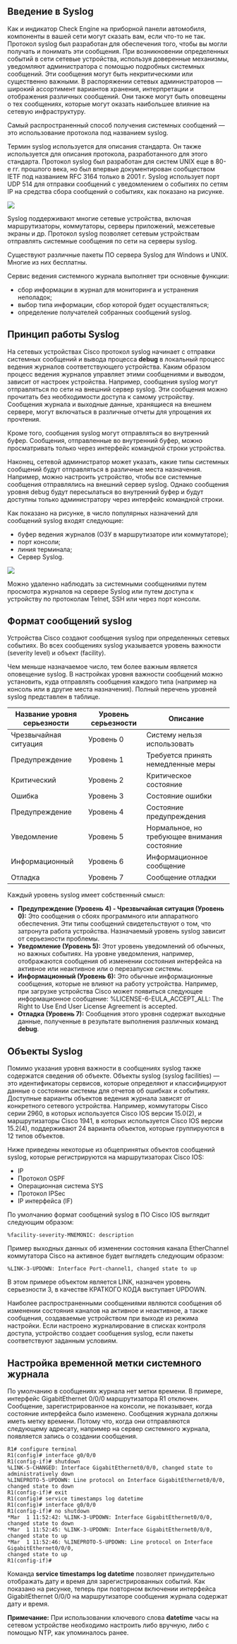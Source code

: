 <!-- 10.5.1 -->
## Введение в Syslog

Как и индикатор Check Engine на приборной панели автомобиля, компоненты в вашей сети могут сказать вам, если что-то не так. Протокол syslog был разработан для обеспечения того, чтобы вы могли получать и понимать эти сообщения. При возникновении определенных событий в сети сетевые устройства, используя доверенные механизмы, уведомляют администратора с помощью подробных системных сообщений. Эти сообщения могут быть некритическими или существенно важными. В распоряжении сетевых администраторов — широкий ассортимент вариантов хранения, интерпретации и отображения различных сообщений. Они также могут быть оповещены о тех сообщениях, которые могут оказать наибольшее влияние на сетевую инфраструктуру.

Самый распространенный способ получения системных сообщений — это использование протокола под названием syslog.

Термин syslog используется для описания стандарта. Он также используется для описания протокола, разработанного для этого стандарта. Протокол syslog был разработан для систем UNIX еще в 80-е гг. прошлого века, но был впервые документирован сообществом IETF под названием RFC 3164 только в 2001 г. Syslog использует порт UDP 514 для отправки сообщений с уведомлением о событиях по сетям IP на средства сбора сообщений о событиях, как показано на рисунке.

![](./assets/10.5.1.png)
<!-- /courses/ensa-dl/ae8eb392-34fd-11eb-ba19-f1886492e0e4/aeb5eaa6-34fd-11eb-ba19-f1886492e0e4/assets/c6b80aa0-1c46-11ea-af56-e368b99e9723.svg -->

Syslog поддерживают многие сетевые устройства, включая маршрутизаторы, коммутаторы, серверы приложений, межсетевые экраны и др. Протокол syslog позволяет сетевым устройствам отправлять системные сообщения по сети на серверы syslog.

Существуют различные пакеты ПО сервера Syslog для Windows и UNIX. Многие из них бесплатны.

Сервис ведения системного журнала выполняет три основные функции:

* сбор информации в журнал для мониторинга и устранения неполадок;
* выбор типа информации, сбор которой будет осуществляться;
* определение получателей собранных сообщений syslog.

<!-- 10.5.2 -->
## Принцип работы Syslog

На сетевых устройствах Cisco протокол syslog начинает с отправки системных сообщений и вывода процесса **debug** в локальный процесс ведения журналов соответствующего устройства. Каким образом процесс ведения журналов управляет этими сообщениями и выводом, зависит от настроек устройства. Например, сообщения syslog могут отправляться по сети на внешний сервер syslog. Эти сообщения можно прочитать без необходимости доступа к самому устройству. Сообщения журнала и выходные данные, хранящиеся на внешнем сервере, могут включаться в различные отчеты для упрощения их прочтения.

Кроме того, сообщения syslog могут отправляться во внутренний буфер. Сообщения, отправленные во внутренний буфер, можно просматривать только через интерфейс командной строки устройства.

Наконец, сетевой администратор может указать, какие типы системных сообщений будут отправляться в различные места назначения. Например, можно настроить устройство, чтобы все системные сообщения отправлялись на внешний сервер syslog. Однако сообщения уровня debug будут пересылаться во внутренний буфер и будут доступны только администратору через интерфейс командной строки.

Как показано на рисунке, в число популярных назначений для сообщений syslog входят следующие:

* буфер ведения журналов (ОЗУ в маршрутизаторе или коммутаторе);
* порт консоли;
* линия терминала;
* Сервер Syslog.

![](./assets/10.5.2.png)
<!-- /courses/ensa-dl/ae8eb392-34fd-11eb-ba19-f1886492e0e4/aeb5eaa6-34fd-11eb-ba19-f1886492e0e4/assets/c6b87fd2-1c46-11ea-af56-e368b99e9723.svg -->

Можно удаленно наблюдать за системными сообщениями путем просмотра журналов на сервере Syslog или путем доступа к устройству по протоколам Telnet, SSH или через порт консоли.

<!-- 10.5.3 -->
## Формат сообщений syslog

Устройства Cisco создают сообщения syslog при определенных сетевых событиях. Во всех сообщениях syslog указывается уровень важности (severity level) и объект (facility).

Чем меньше назначаемое число, тем более важным является оповещение syslog. В настройках уровня важности сообщений можно установить, куда отправлять сообщения каждого типа (например на консоль или в другие места назначения). Полный перечень уровней syslog представлен в таблице.

| **Название уровня серьезности** | **Уровень серьезности** | **Описание** |
| --- | --- | --- |
| Чрезвычайная ситуация | Уровень 0 | Систему нельзя использовать |
| Предупреждение | Уровень 1 | Требуется принять немедленные меры |
| Критический | Уровень 2 | Критическое состояние |
| Ошибка | Уровень 3 | Состояние ошибки |
| Предупреждение | Уровень 4 | Состояние предупреждения |
| Уведомление | Уровень 5 | Нормальное, но требующее внимания состояние |
| Информационный | Уровень 6 | Информационное сообщение |
| Отладка | Уровень 7 | Сообщение отладки |

Каждый уровень syslog имеет собственный смысл:

* **Предупреждение (Уровень 4) - Чрезвычайная ситуация (Уровень 0):** Это сообщения о сбоях программного или аппаратного обеспечения. Эти типы сообщений свидетельствуют о том, что затронута работа устройства. Назначаемый уровень syslog зависит от серьезности проблемы.
* **Уведомление (Уровень 5):** Этот уровень уведомлений об обычных, но важных событиях. На уровне уведомления, например, отображаются сообщения об изменении состояния интерфейса на активное или неактивное или о перезапуске системы.
* **Информационный (Уровень 6):** Это обычные информационные сообщения, которые не влияют на работу устройства. Например, при загрузке устройства Cisco может появиться следующее информационное сообщение: %LICENSE-6-EULA\_ACCEPT\_ALL: The Right to Use End User License Agreement is accepted.
* **Отладка (Уровень 7):** Сообщения этого уровня содержат выходные данные, полученные в результате выполнения различных команд **debug**.

<!-- 10.5.4 -->
## Объекты Syslog

Помимо указания уровня важности в сообщениях syslog также содержатся сведения об объекте. Объекты syslog (syslog facilities) — это идентификаторы сервисов, которые определяют и классифицируют данные о состоянии системы для отчетов об ошибках и событиях. Доступные варианты объектов ведения журнала зависят от конкретного сетевого устройства. Например, коммутаторы Cisco серии 2960, в которых используется Cisco IOS версии 15.0(2), и маршрутизаторы Cisco 1941, в которых используется Cisco IOS версии 15.2(4), поддерживают 24 варианта объектов, которые группируются в 12 типов объектов.

Ниже приведены некоторые из общепринятых объектов сообщений syslog, которые регистрируются на маршрутизаторах Cisco IOS:

* IP
* Протокол OSPF
* Операционная система SYS
* Протокол IPSec
* IP интерфейса (IF)

По умолчанию формат сообщений syslog в ПО Cisco IOS выглядит следующим образом:

```
%facility-severity-MNEMONIC: description 
```

Пример выходных данных об изменении состояния канала EtherChannel коммутатора Cisco на активное будет выглядеть следующим образом:

```
%LINK-3-UPDOWN: Interface Port-channel1, changed state to up
```

В этом примере объектом является LINK, назначен уровень серьезности 3, в качестве КРАТКОГО КОДА выступает UPDOWN.

Наиболее распространенными сообщениями являются сообщения об изменении состояния каналов на активное и неактивное, а также сообщения, создаваемые устройством при выходе из режима настройки. Если настроено журналирование в списках контроля доступа, устройство создает сообщения syslog, если пакеты соответствуют заданным условиям.

<!-- 10.5.5 -->
## Настройка временной метки системного журнала

По умолчанию в сообщениях журнала нет метки времени. В примере, интерфейс GigabitEthernet 0/0/0 маршрутизатора R1 отключен. Сообщение, зарегистрированное на консоли, не показывает, когда состояние интерфейса было изменено. Сообщения журнала должны иметь метку времени. Потому что, когда они отправляются следующему адресату, например на сервер системного журнала, появляется запись о создании сообщения.

```
R1# configure terminal
R1(config)# interface g0/0/0
R1(config-if)# shutdown
%LINK-5-CHANGED: Interface GigabitEthernet0/0/0, changed state to administratively down
%LINEPROTO-5-UPDOWN: Line protocol on Interface GigabitEthernet0/0/0, changed state to down
R1(config-if)# exit
R1(config)# service timestamps log datetime
R1(config)# interface g0/0/0
R1(config-if)# no shutdown
*Mar  1 11:52:42: %LINK-3-UPDOWN: Interface GigabitEthernet0/0/0, changed state to down
*Mar  1 11:52:45: %LINK-3-UPDOWN: Interface GigabitEthernet0/0/0, changed state to up
*Mar  1 11:52:46: %LINEPROTO-5-UPDOWN: Line protocol on Interface GigabitEthernet0/0/0, 
changed state to up
R1(config-if)#
```

Команда **service timestamps log datetime** позволяет принудительно отображать дату и время для зарегистрированных событий. Как показано на рисунке, теперь при повторном включении интерфейса GigabitEthernet 0/0/0 на маршрутизаторе сообщения журнала содержат дату и время.

**Примечание:** При использовании ключевого слова **datetime** часы на сетевом устройстве необходимо настроить либо вручную, либо с помощью NTP, как упоминалось ранее.

<!-- 10.5.6 -->
<!-- quiz -->

